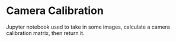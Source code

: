 # Camera Calibration

Jupyter notebook used to take in some images, calculate a camera calibration matrix, then return it.
